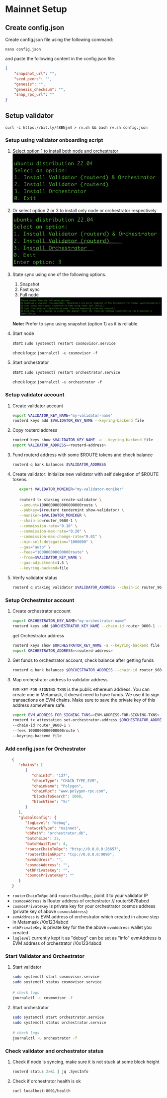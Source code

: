 # Mainnet Setup

## Create config.json

Create config.json file using the following command:

```shell
nano config.json
```

and paste the following content in the config.json file:

```json
{
    "snapshot_url": "",
    "seed_peers": "",
    "genesis": "",
    "genesis_checksum": "",
    "snap_rpc_url": ""
}
```

## Setup validator

```shell
curl -L https://bit.ly/48BNjm4 > rv.sh && bash rv.sh config.json
```

### Setup using validator onboarding script

1. Select option 1 to install both node and orchestrator
   ![binary selection](img/image.png)
2. Or select option 2 or 3 to install only node or orchestrator respectively
   ![node or orchestrator](img/image-1.png)
3. State sync using one of the following options.
   1. Snapshot
   2. Fast sync
   3. Full node
   ![state sync](img/image-2.png)

   **Note:** Prefer to sync using snapshot (option 1) as it is reliable.
4. Start node

   start:   `sudo systemctl restart cosmovisor.service`

   check logs: `journalctl -u cosmovisor -f`
5. Start orchestrator

   start: `sudo systemctl restart orchestrator.service`

   check logs: `journalctl -u orchestrator -f`


### Setup validator account

1. Create validator account

   ```bash
   export VALIDATOR_KEY_NAME="my-validator-name"
   routerd keys add $VALIDATOR_KEY_NAME --keyring-backend file
   ```

2. Copy routerd address

   ```bash
   routerd keys show $VALIDATOR_KEY_NAME -a --keyring-backend file
   export VALIDATOR_ADDRESS=<routerd-address>
   ```

3. Fund routerd address with some $ROUTE tokens and check balance

   ```bash
   routerd q bank balances $VALIDATOR_ADDRESS
   ```

4. Create validator: Initialize new validator with self delegation of $ROUTE tokens.

   ```bash
      export VALIDATOR_MONIKER="my-validator-moniker"

      routerd tx staking create-validator \
      --amount=1000000000000000000route \
      --pubkey=$(routerd tendermint show-validator) \
      --moniker=$VALIDATOR_MONIKER \
      --chain-id=router_9600-1 \
      --commission-rate="0.10" \
      --commission-max-rate="0.20" \
      --commission-max-change-rate="0.01" \
      --min-self-delegation="1000000" \
      --gas="auto" \
      --fees="100000000000000route" \
      --from=$VALIDATOR_KEY_NAME \
      --gas-adjustment=1.5 \
      --keyring-backend=file
   ```

5. Verify validator status

   ```bash
   routerd q staking validator $VALIDATOR_ADDRESS --chain-id router_9600-1 --keyring-backend file
   ```

### Setup Orchestrator account

1. Create orchestrator account

   ```bash
   export ORCHESTRATOR_KEY_NAME="my-orchestrator-name"
   routerd keys add $ORCHESTRATOR_KEY_NAME --chain-id router_9600-1 --keyring-backend file
   ```

   get Orchestrator address

   ```bash
   routerd keys show $ORCHESTRATOR_KEY_NAME -a --keyring-backend file
   export ORCHESTRATOR_ADDRESS=<routerd-address>
   ```

2. Get funds to orchestrator account, check balance after getting funds

   ```bash
   routerd q bank balances $ORCHESTRATOR_ADDRESS --chain-id router_9600-1 --keyring-backend file
   ```

3. Map orchestrator address to validator address.

   `EVM-KEY-FOR-SIGNING-TXNS` is the public ethereum address. You can create one in Metamask, it doesnt need to have funds. We use it to sign transactions on EVM chains. Make sure to save the private key of this address somewhere safe.

   ```bash
   export EVM_ADDRESS_FOR_SIGNING_TXNS=<EVM-ADDRESS-FOR-SIGNING-TXNS>
   routerd tx attestation set-orchestrator-address $ORCHESTRATOR_ADDRESS $EVM_ADDRESS_FOR_SIGNING_TXNS --from my-validator-key \
   --chain-id router_9600-1 \
   --fees 1000000000000000route \
   --keyring-backend file
   ```

### Add config.json for Orchestrator

   ```json
      {
         "chains": [
            {
               "chainId": "137",
               "chainType": "CHAIN_TYPE_EVM",
               "chainName": "Polygon",
               "chainRpc": "www.polygon-rpc.com",
               "blocksToSearch": 1000,
               "blockTime": "5s"
            }
         ],
         "globalConfig": {
            "logLevel": "debug",
            "networkType": "mainnet",
            "dbPath": "orchestrator.db",
            "batchSize": 25,
            "batchWaitTime": 4,
            "routerChainTmRpc": "http://0.0.0.0:26657",
            "routerChainGRpc": "tcp://0.0.0.0:9090",
            "evmAddress": "",
            "cosmosAddress": "",
            "ethPrivateKey": "",
            "cosmosPrivateKey": ""
         }
      }
   ```

- `routerChainTmRpc` and `routerChainGRpc`, point it to your validator IP
- `cosmosAddress` is Router address of orchestrator // router5678abcd
- `cosmosPrivateKey` is private key for your orchestrator cosmos address (private key of above `cosmosAddress`)
- `evmAddress` is EVM address of orchestrator which created in above step in Metamask //0x1234abcd
- `ethPrivateKey` is private key for the the above `evmAddress` wallet you created
- `loglevel` currently kept it as "debug" can be set as "info" evmAddress is EVM address of orchestrator //0x1234abcd

### Start Validator and Orchestrator

1. Start validator

   ```bash
   sudo systemctl start cosmovisor.service
   sudo systemctl status cosmovisor.service

   # check logs
   journalctl -u cosmovisor -f
   ```

2. Start orchestrator

   ```bash
   sudo systemctl start orchestrator.service
   sudo systemctl status orchestrator.service

   # check logs
   journalctl -u orchestrator -f
   ```

### Check validator and orchestrator status

1. Check if node is syncing, make sure it is not stuck at some block height

   ```bash
   routerd status 2>&1 | jq .SyncInfo
   ```

2. Check if orchestrator health is ok

   ```bash
   curl localhost:8001/health
   ```
